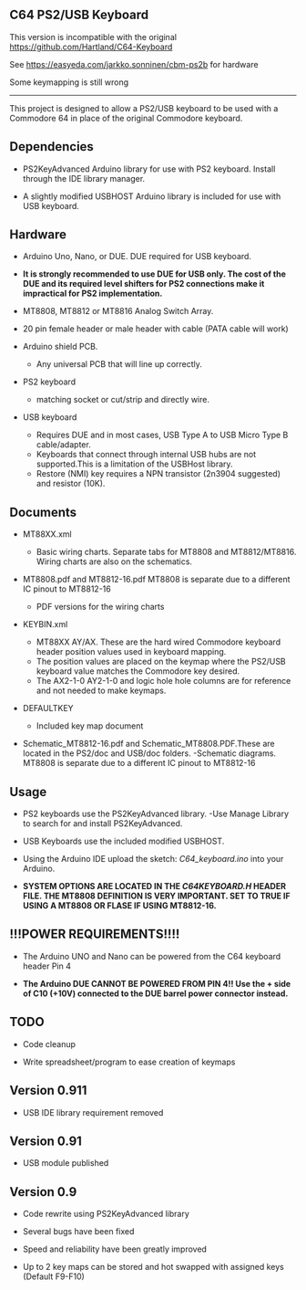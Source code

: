 ## C64 PS2/USB Keyboard

This version is incompatible with the original https://github.com/Hartland/C64-Keyboard

See https://easyeda.com/jarkko.sonninen/cbm-ps2b for hardware

Some keymapping is still wrong

---


This project is designed to allow a PS2/USB keyboard to be used with a Commodore 64 in place of the original Commodore keyboard.


Dependencies
------------
* PS2KeyAdvanced Arduino library for use with PS2 keyboard. Install through the IDE library manager.

* A slightly modified USBHOST Arduino library is included for use with USB keyboard.


Hardware
--------
* Arduino Uno, Nano, or DUE. DUE required for USB keyboard.

* **It is strongly recommended to use DUE for USB only. The cost of the DUE and its required level shifters for PS2 connections make it impractical for PS2 implementation.** 

* MT8808, MT8812 or MT8816 Analog Switch Array.

* 20 pin female header or male header with cable (PATA cable will work)

* Arduino shield PCB. 
	- Any universal PCB that will line up correctly.

* PS2 keyboard 
	- matching socket or cut/strip and directly wire.
	
* USB keyboard 
	- Requires DUE and in most cases, USB Type A to USB Micro Type B cable/adapter.
	- Keyboards that connect through internal USB hubs are not supported.This is a limitation of the USBHost library.
	- Restore (NMI) key requires a NPN transistor (2n3904 suggested) and resistor (10K).


Documents
---------
* MT88XX.xml
	- Basic wiring charts. Separate tabs for MT8808 and MT8812/MT8816. Wiring charts are also on the schematics.

* MT8808.pdf and MT8812-16.pdf MT8808 is separate due to a different IC pinout to MT8812-16
	- PDF versions for the wiring charts
	
* KEYBIN.xml
	- MT88XX AY/AX. These are the hard wired Commodore keyboard header position values used in keyboard mapping.
	- The position values are placed on the keymap where the PS2/USB keyboard value matches the Commodore key desired.
	- The AX2-1-0 AY2-1-0 and logic hole hole columns are for reference and not needed to make keymaps. 
	
* DEFAULTKEY
	- Included key map document
	
* Schematic_MT8812-16.pdf and Schematic_MT8808.PDF.These are located in the PS2/doc and USB/doc folders.
	-Schematic diagrams. MT8808 is separate due to a different IC pinout to MT8812-16



Usage
-----

* PS2 keyboards use the PS2KeyAdvanced library.
	-Use Manage Library to search for and install PS2KeyAdvanced.

* USB Keyboards use the included modified USBHOST.

* Using the Arduino IDE upload the sketch: *C64_keyboard.ino* into your Arduino.

* **SYSTEM OPTIONS ARE LOCATED IN THE *C64KEYBOARD.H* HEADER FILE. THE MT8808 DEFINITION IS VERY IMPORTANT. SET TO TRUE IF USING A MT8808 OR FLASE IF USING MT8812-16.**


!!!POWER REQUIREMENTS!!!!
-------------------------

* The Arduino UNO and Nano can be powered from the C64 keyboard header Pin 4

* **The Arduino DUE CANNOT BE POWERED FROM PIN 4!! Use the + side of C10 (+10V) connected to the DUE barrel power connector instead.**


TODO
----
* Code cleanup

* Write spreadsheet/program to ease creation of keymaps


Version 0.911
-------------
* USB IDE library requirement removed
	
Version 0.91
------------
* USB module published
 


Version 0.9
------------
* Code rewrite using PS2KeyAdvanced library

* Several bugs have been fixed

* Speed and reliability have been greatly improved

* Up to 2 key maps can be stored and hot swapped with assigned keys (Default F9-F10)


	

